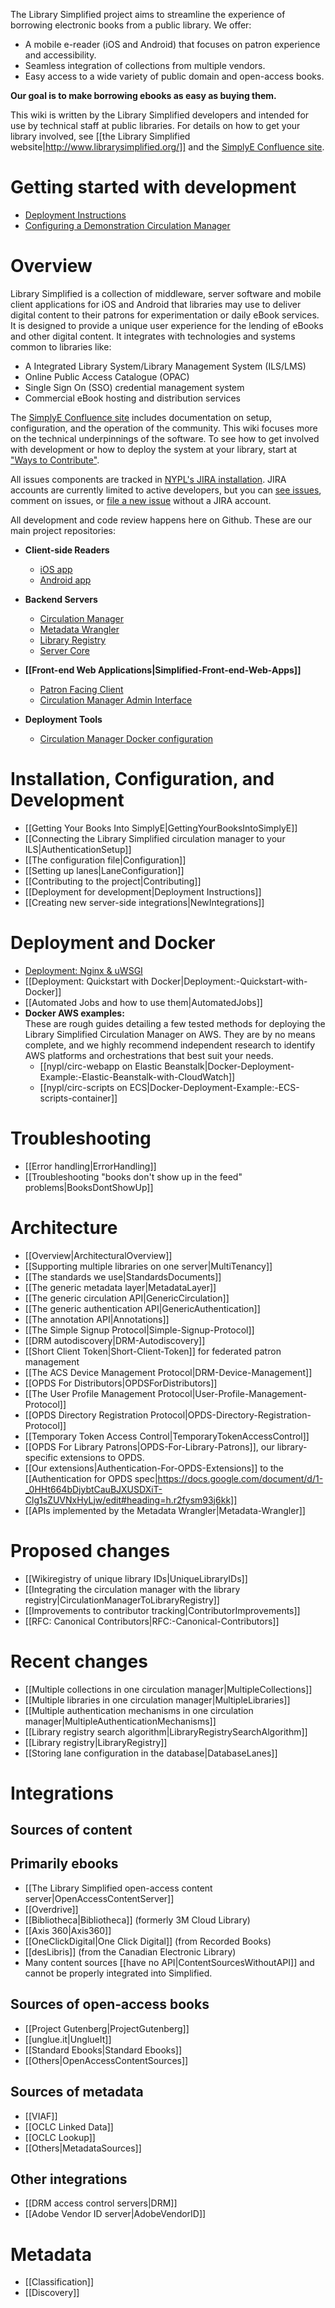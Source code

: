 The Library Simplified project aims to streamline the experience of borrowing electronic books from a public library. We offer:

* A mobile e-reader (iOS and Android) that focuses on patron experience and accessibility.
* Seamless integration of collections from multiple vendors.
* Easy access to a wide variety of public domain and open-access books.

**Our goal is to make borrowing ebooks as easy as buying them.**

This wiki is written by the Library Simplified developers and intended for use by technical staff at public libraries. For details on how to get your library involved, see [[the Library Simplified website|http://www.librarysimplified.org/]] and the [SimplyE Confluence site](https://confluence.nypl.org/display/SIM).

# Getting started with development

* [Deployment Instructions](https://github.com/NYPL-Simplified/Simplified/wiki/Deployment-Instructions)
* [Configuring a Demonstration Circulation Manager](https://confluence.nypl.org/display/SIM/Quickstart%3A+Configuring+a+Demonstration+Circulation+Manager)

# Overview

Library Simplified is a collection of middleware, server software and mobile client applications for iOS and Android that libraries may use to deliver digital content to their patrons for experimentation or daily eBook services. It is designed to provide a unique user experience for the lending of eBooks and other digital content. It integrates with technologies and systems common to libraries like:

* A Integrated Library System/Library Management System (ILS/LMS)
* Online Public Access Catalogue (OPAC)
* Single Sign On (SSO) credential management system 
* Commercial eBook hosting and distribution services

The [SimplyE Confluence site](https://confluence.nypl.org/display/SIM) includes documentation on setup, configuration, and the operation of the community. This wiki focuses more on the technical underpinnings of the software. To see how to get involved with development or how to deploy the system at your library, start at ["Ways to Contribute"](https://confluence.nypl.org/display/SIM/Ways+to+Contribute).

All issues components are tracked in [NYPL's JIRA installation](https://jira.nypl.org/projects/SIMPLY/issues/). JIRA accounts are currently limited to active developers, but you can [see issues](https://jira.nypl.org/projects/SIMPLY/issues/), comment on issues, or [file a new issue](https://confluence.nypl.org/display/SIM/Bugs+and+Issues) without a JIRA account.

All development and code review happens here on Github. These are our main project repositories:

- **Client-side Readers**
  - [iOS app](https://github.com/NYPL-Simplified/Simplified-iOS)
  - [Android app](https://github.com/NYPL-Simplified/Simplified-Android)

- **Backend Servers**
  - [Circulation Manager](https://github.com/NYPL-Simplified/circulation)
  - [Metadata Wrangler](https://github.com/NYPL-Simplified/metadata-wrangler)
  - [Library Registry](https://github.com/NYPL-Simplified/library_registry)
  - [Server Core](https://github.com/NYPL/Simplified-server-core)

- **[[Front-end Web Applications|Simplified-Front-end-Web-Apps]]**
  - [Patron Facing Client](https://github.com/NYPL-Simplified/circulation-patron-web)
  - [Circulation Manager Admin Interface](https://github.com/NYPL-Simplified/circulation-web)

- **Deployment Tools**
  - [Circulation Manager Docker configuration](https://github.com/NYPL-Simplified/circulation-docker)

# Installation, Configuration, and Development

* [[Getting Your Books Into SimplyE|GettingYourBooksIntoSimplyE]]
* [[Connecting the Library Simplified circulation manager to your ILS|AuthenticationSetup]]
* [[The configuration file|Configuration]]
* [[Setting up lanes|LaneConfiguration]]
* [[Contributing to the project|Contributing]]
* [[Deployment for development|Deployment Instructions]]
* [[Creating new server-side integrations|NewIntegrations]]

# Deployment and Docker
  - [Deployment: Nginx &amp; uWSGI](./Deployment:-Nginx-&-uWSGI)
  - [[Deployment: Quickstart with Docker|Deployment:-Quickstart-with-Docker]]
  - [[Automated Jobs and how to use them|AutomatedJobs]]
  - **Docker AWS examples:**<br />
    These are rough guides detailing a few tested methods for deploying the Library Simplified Circulation Manager on AWS. They are by no means complete, and we highly recommend independent research to identify AWS platforms and orchestrations that best suit your needs.
    - [[nypl/circ-webapp on Elastic Beanstalk|Docker-Deployment-Example:-Elastic-Beanstalk-with-CloudWatch]]
    - [[nypl/circ-scripts on ECS|Docker-Deployment-Example:-ECS-scripts-container]]

# Troubleshooting
  - [[Error handling|ErrorHandling]]
  - [[Troubleshooting "books don't show up in the feed" problems|BooksDontShowUp]]

# Architecture

* [[Overview|ArchitecturalOverview]]
* [[Supporting multiple libraries on one server|MultiTenancy]]
* [[The standards we use|StandardsDocuments]]
* [[The generic metadata layer|MetadataLayer]]
* [[The generic circulation API|GenericCirculation]]
* [[The generic authentication API|GenericAuthentication]]
* [[The annotation API|Annotations]]
* [[The Simple Signup Protocol|Simple-Signup-Protocol]]
* [[DRM autodiscovery|DRM-Autodiscovery]]
* [[Short Client Token|Short-Client-Token]] for federated patron management
* [[The ACS Device Management Protocol|DRM-Device-Management]]
* [[OPDS For Distributors|OPDSForDistributors]]
* [[The User Profile Management Protocol|User-Profile-Management-Protocol]]
* [[OPDS Directory Registration Protocol|OPDS-Directory-Registration-Protocol]]
* [[Temporary Token Access Control|TemporaryTokenAccessControl]]
* [[OPDS For Library Patrons|OPDS-For-Library-Patrons]], our library-specific extensions to OPDS.
* [[Our extensions|Authentication-For-OPDS-Extensions]] to the [[Authentication for OPDS spec|https://docs.google.com/document/d/1-_0HHt664bDjybtCauBJXUSDXiT-Clg1sZUVNxHyLjw/edit#heading=h.r2fysm93j6kk]]
* [[APIs implemented by the Metadata Wrangler|Metadata-Wrangler]]

# Proposed changes

* [[Wikiregistry of unique library IDs|UniqueLibraryIDs]]
* [[Integrating the circulation manager with the library registry|CirculationManagerToLibraryRegistry]]
* [[Improvements to contributor tracking|ContributorImprovements]]
* [[RFC: Canonical Contributors|RFC:-Canonical-Contributors]]

# Recent changes
* [[Multiple collections in one circulation manager|MultipleCollections]]
* [[Multiple libraries in one circulation manager|MultipleLibraries]]
* [[Multiple authentication mechanisms in one circulation manager|MultipleAuthenticationMechanisms]]
* [[Library registry search algorithm|LibraryRegistrySearchAlgorithm]]
* [[Library registry|LibraryRegistry]]
* [[Storing lane configuration in the database|DatabaseLanes]]

# Integrations

## Sources of content

## Primarily ebooks

* [[The Library Simplified open-access content server|OpenAccessContentServer]]
* [[Overdrive]]
* [[Bibliotheca|Bibliotheca]] (formerly 3M Cloud Library)
* [[Axis 360|Axis360]]
* [[OneClickDigital|One Click Digital]] (from Recorded Books)
* [[desLibris]] (from the Canadian Electronic Library)
* Many content sources [[have no API|ContentSourcesWithoutAPI]] and cannot be properly integrated into Simplified.

## Sources of open-access books

* [[Project Gutenberg|ProjectGutenberg]]
* [[unglue.it|UnglueIt]]
* [[Standard Ebooks|Standard Ebooks]]
* [[Others|OpenAccessContentSources]]

## Sources of metadata

* [[VIAF]]
* [[OCLC Linked Data]]
* [[OCLC Lookup]]
* [[Others|MetadataSources]]

## Other integrations

* [[DRM access control servers|DRM]]
* [[Adobe Vendor ID server|AdobeVendorID]]

# Metadata

* [[Classification]]
* [[Discovery]]
